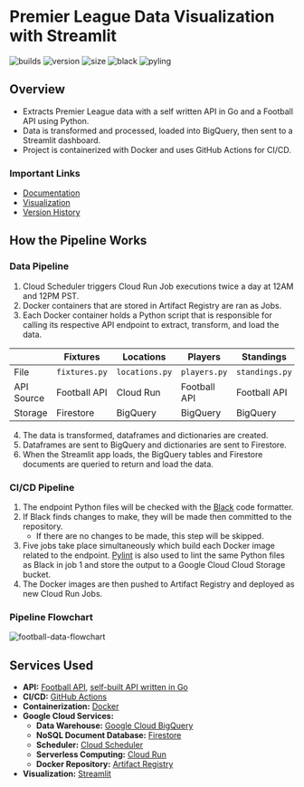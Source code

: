 # Premier League Data Visualization with Streamlit

![builds](https://img.shields.io/github/actions/workflow/status/digitalghost-dev/premier-league/ci.yml?style=flat-square)
![version](https://img.shields.io/badge/streamlit_app_version-2.2.1-blue?style=flat-square)
![size](https://img.shields.io/github/repo-size/digitalghost-dev/premier-league?style=flat-square)
![black](https://img.shields.io/badge/code%20style-black-black?style=flat-square)
![pyling](https://img.shields.io/badge/linting-pylint-yellowgreen?style=flat-square)

## Overview
* Extracts Premier League data with a self written API in Go and a Football API using Python.
* Data is transformed and processed, loaded into BigQuery, then sent to a Streamlit dashboard.
* Project is containerized with Docker and uses GitHub Actions for CI/CD.

### Important Links

* [Documentation](https://digitalghost-dev.notion.site/12d644bff83f46359c3de9036d84f0b0?v=4c615e0378304f499d6fdfeaf223fa77)
* [Visualization](https://premierleague.streamlit.app/)
* [Version History](https://github.com/digitalghost-dev/premier-league/blob/main/CHANGELOG.md)

## How the Pipeline Works
### Data Pipeline
1. Cloud Scheduler triggers Cloud Run Job executions twice a day at 12AM and 12PM PST.
2. Docker containers that are stored in Artifact Registry are ran as Jobs.
3. Each Docker container holds a Python script that is responsible for calling its respective API endpoint to extract, transform, and load the data.

|            | Fixtures      | Locations      | Players      | Standings      | Teams        |
| ---------- | ------------- | -------------- | ------------ | -------------- | ------------ |
| File       | `fixtures.py` | `locations.py` | `players.py` | `standings.py` | `teams.py`   |
| API Source | Football API  | Cloud Run      | Football API | Football API   | Football API |
| Storage    | Firestore     | BigQuery       |  BigQuery    | BigQuery       |  BigQuery    |

4. The data is transformed, dataframes and dictionaries are created.
5. Dataframes are sent to BigQuery and dictionaries are sent to Firestore.
6. When the Streamlit app loads, the BigQuery tables and Firestore documents are queried to return and load the data.

### CI/CD Pipeline
1. The endpoint Python files will be checked with the [Black](https://github.com/psf/black) code formatter. 
2. If Black finds changes to make, they will be made then committed to the repository.
    * If there are no changes to be made, this step will be skipped.
3. Five jobs take place simultaneously which build each Docker image related to the endpoint. [Pylint](https://github.com/pylint-dev/pylint) is also used to lint the same Python files as Black in job 1 and store the output to a Google Cloud Cloud Storage bucket.
4. The Docker images are then pushed to Artifact Registry and deployed as new Cloud Run Jobs.

### Pipeline Flowchart
![football-data-flowchart](https://storage.googleapis.com/pipeline-flowcharts/football-data-pipeline-flowchart.png)

## Services Used
* **API:** [Football API](https://www.api-football.com), [self-built API written in Go](https://github.com/digitalghost-dev/football-data-pipeline/tree/main/locations-api)
* **CI/CD:** [GitHub Actions](https://github.com/features/actions)
* **Containerization:** [Docker](https://www.docker.com)
* **Google Cloud Services:**
    * **Data Warehouse:** [Google Cloud BigQuery](https://cloud.google.com/bigquery)
    * **NoSQL Document Database:** [Firestore](https://cloud.google.com/firestore/)
    * **Scheduler:** [Cloud Scheduler](https://cloud.google.com/scheduler)
    * **Serverless Computing:** [Cloud Run](https://cloud.google.com/run/docs/overview/what-is-cloud-run)
    * **Docker Repository:** [Artifact Registry](https://cloud.google.com/artifact-registry)
* **Visualization:** [Streamlit](https://streamlit.io)